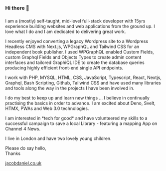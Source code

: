 ### Hi there 👋
###
<!--
**Jacob-Daniel/jacob-daniel** is a ✨ _special_ ✨ repository because its `README.md` (this file) appears on your GitHub profile.

Here are some ideas to get you started:

- 🔭 I’m currently working on ...
- 🌱 I’m currently learning ...
- 👯 I’m looking to collaborate on ...
- 🤔 I’m looking for help with ...
- 💬 Ask me about ...
- 📫 How to reach me: ...
- 😄 Pronouns: ...
- ⚡ Fun fact: ...
-->
<p>I am a (mostly) self-taught, mid-level full-stack developer with 15yrs experience building websites and web applications from the ground up. I love what I do and I am dedicated to delivering great work.</p>

<p>I recently enjoyed converting a legacy Wordpress site to a Wordpress Headless CMS with Next.js, WPGraphQL and Tailwind CSS for an independent book publisher. I used WPGraphQL enabled Custom Fields, custom Graphql Fields and Objects Types to create admin content interfaces and tailored GraphiQL IDE to create the database queries producing highly efficient front-end single API endpoints.</p>

<p>I work with PHP, MYSQL, HTML, CSS, JavaScript, Typescript, React, Nextjs, Graphql, Bash Scripting, Github, Tailwind CSS and have used many libraries and tools along the way in the projects I have been involved in.</p>
<p>I do my best to keep up and learn new things ... I believe in continually practising the basics in order to advance. I am excited about Deno, Svelt, HTMX, PWAs and Web 3.0 technologies.</p>

<p>I am interested in *tech for good* and have volunteered my skills to a successful campaign to save a local Library - featuring a mapping App on Channel 4 News.</p>
<p>I live in London and have two lovely young children.</p>

<p>Please do say hello,<br />Thanks</p>

[jacobdaniel.co.uk](https://jacobdaniel.co.uk)
